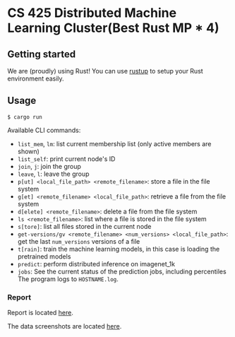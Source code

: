 # CS 425 Distributed Machine Learning Cluster(Best Rust MP * 4)
## Getting started
We are (proudly) using Rust! You can use [rustup](https://rustup.rs/) to setup your Rust environment easily.

## Usage
```shell
$ cargo run
```

Available CLI commands:
- `list_mem`, `lm`: list current membership list (only active members are shown)
- `list_self`: print current node's ID
- `join`, `j`: join the group
- `leave`, `l`: leave the group
- `p[ut] <local_file_path> <remote_filename>`: store a file in the file system
- `g[et] <remote_filename> <local_file_path>`: retrieve a file from the file system
- `d[elete] <remote_filename>`: delete a file from the file system
- `ls <remote_filename>`: list where a file is stored in the file system
- `s[tore]`: list all files stored in the current node
- `get-versions/gv <remote_filename> <num_versions> <local_file_path>`: get the last `num_versions` versions of a file
- `t[rain]`: train the machine learning models, in this case is loading the pretrained models 
- `predict`: perform distributed inference on imagenet_1k
- `jobs`: See the current status of the prediction jobs, including percentiles
The program logs to `HOSTNAME.log`.

### Report
Report is located [here](CS425MP4Report.pdf).

The data screenshots are located [here](data/patterns).
